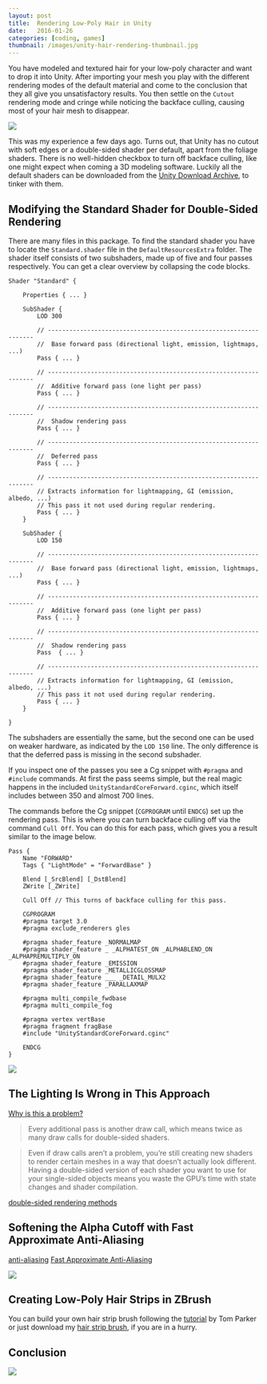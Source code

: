 ```yaml
---
layout: post
title:  Rendering Low-Poly Hair in Unity
date:   2016-01-26
categories: [coding, games]
thumbnail: /images/unity-hair-rendering-thumbnail.jpg
---
```


You have modeled and textured hair for your low-poly character and want to drop it into Unity. After importing your mesh you play with the different rendering modes of the default material and come to the conclusion that they all give you unsatisfactory results. You then settle on the `Cutout` rendering mode and cringe while noticing the backface culling, causing most of your hair mesh to disappear.

![](/images/unity-low-poly-hair-cutout.jpg)

This was my experience a few days ago. Turns out, that Unity has no cutout with soft edges or a double-sided shader per default, apart from the foliage shaders. There is no well-hidden checkbox to turn off backface culling, like one might expect when coming a 3D modeling software. Luckily all the default shaders can be downloaded from the [Unity Download Archive](https://unity3d.com/get-unity/download/archive), to tinker with them.




## Modifying the Standard Shader for Double-Sided Rendering

There are many files in this package. To find the standard shader you have to locate the `Standard.shader` file in the `DefaultResourcesExtra` folder. The shader itself consists of two subshaders, made up of five and four passes respectively. You can get a clear overview by collapsing the code blocks.

~~~
Shader "Standard" {

    Properties { ... }

    SubShader {
        LOD 300

        // ------------------------------------------------------------------
        //  Base forward pass (directional light, emission, lightmaps, ...)
        Pass { ... }

        // ------------------------------------------------------------------
        //  Additive forward pass (one light per pass)
        Pass { ... }

        // ------------------------------------------------------------------
        //  Shadow rendering pass
        Pass { ... }

        // ------------------------------------------------------------------
        //  Deferred pass
        Pass { ... }

        // ------------------------------------------------------------------
        // Extracts information for lightmapping, GI (emission, albedo, ...)
        // This pass it not used during regular rendering.
        Pass { ... }
    }

    SubShader {
        LOD 150

        // ------------------------------------------------------------------
        //  Base forward pass (directional light, emission, lightmaps, ...)
        Pass { ... }

        // ------------------------------------------------------------------
        //  Additive forward pass (one light per pass)
        Pass { ... }

        // ------------------------------------------------------------------
        //  Shadow rendering pass
        Pass  { ... }

        // ------------------------------------------------------------------
        // Extracts information for lightmapping, GI (emission, albedo, ...)
        // This pass it not used during regular rendering.
        Pass { ... }
    }

}
~~~

The subshaders are essentially the same, but the second one can be used on weaker hardware, as indicated by the `LOD 150` line. The only difference is that the deferred pass is missing in the second subshader.

If you inspect one of the passes you see a Cg snippet with `#pragma` and `#include` commands. At first the pass seems simple, but the real magic happens in the included `UnityStandardCoreForward.cginc`, which itself includes between 350 and almost 700 lines.

The commands before the Cg snippet (`CGPROGRAM` until `ENDCG`) set up the rendering pass. This is where you can turn backface culling off via the command `Cull Off`. You can do this for each pass, which gives you a result similar to the image below.

~~~
Pass {
    Name "FORWARD"
    Tags { "LightMode" = "ForwardBase" }

    Blend [_SrcBlend] [_DstBlend]
    ZWrite [_ZWrite]

    Cull Off // This turns of backface culling for this pass.

    CGPROGRAM
    #pragma target 3.0
    #pragma exclude_renderers gles

    #pragma shader_feature _NORMALMAP
    #pragma shader_feature _ _ALPHATEST_ON _ALPHABLEND_ON _ALPHAPREMULTIPLY_ON
    #pragma shader_feature _EMISSION
    #pragma shader_feature _METALLICGLOSSMAP
    #pragma shader_feature ___ _DETAIL_MULX2
    #pragma shader_feature _PARALLAXMAP

    #pragma multi_compile_fwdbase
    #pragma multi_compile_fog

    #pragma vertex vertBase
    #pragma fragment fragBase
    #include "UnityStandardCoreForward.cginc"

    ENDCG
}
~~~

![](/images/unity-low-poly-hair-cull-off.jpg)




## The Lighting Is Wrong in This Approach

[Why is this a problem?](http://danielbrauer.com/files/rendering-double-sided-geometry.html)

> Every additional pass is another draw call, which means twice as many draw calls for double-sided shaders.

> Even if draw calls aren’t a problem, you’re still creating new shaders to render certain meshes in a way that doesn’t actually look different. Having a double-sided version of each shader you want to use for your single-sided objects means you waste the GPU’s time with state changes and shader compilation.

[double-sided rendering methods](http://forum.unity3d.com/threads/double-sided-material.21778/page-2#post-2352641)




## Softening the Alpha Cutoff with Fast Approximate Anti-Aliasing

[anti-aliasing](http://docs.unity3d.com/Manual/script-Antialiasing.html)
[Fast Approximate Anti-Aliasing](https://en.wikipedia.org/wiki/Fast_approximate_anti-aliasing)

![](/images/unity-low-poly-hair-fxaa.jpg)




## Creating Low-Poly Hair Strips in ZBrush

You can build your own hair strip brush following the [tutorial](http://www.3dartistonline.com/news/2015/04/how-do-i-create-real-time-hair-for-games/) by Tom Parker or just download my [hair strip brush](), if you are in a hurry.




## Conclusion

![](/images/unity-low-poly-hair-rendering.jpg)

